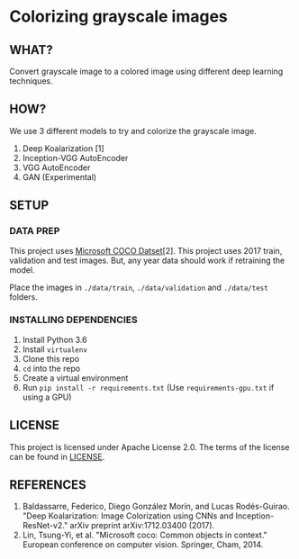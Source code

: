 # Colorizing grayscale images

## WHAT?
Convert grayscale image to a colored image using different deep learning techniques.

## HOW?
We use 3 different models to try and colorize the grayscale image.
1. Deep Koalarization [1]
2. Inception-VGG AutoEncoder
3. VGG AutoEncoder
4. GAN (Experimental)

## SETUP
### DATA PREP
This project uses [Microsoft COCO Datset](http://cocodataset.org/#home)[2]. This project uses 2017 train, validation and test images. But, any year data should work if retraining the model.

Place the images in `./data/train`, `./data/validation` and `./data/test` folders.

### INSTALLING DEPENDENCIES
1. Install Python 3.6
2. Install `virtualenv`
3. Clone this repo
4. `cd` into the repo
5. Create a virtual environment
6. Run `pip install -r requirements.txt` (Use `requirements-gpu.txt` if using a GPU)

## LICENSE
This project is licensed under Apache License 2.0. The terms of the license can be found in [LICENSE](./LICENSE).

## REFERENCES
1. Baldassarre, Federico, Diego González Morín, and Lucas Rodés-Guirao. "Deep Koalarization: Image Colorization using CNNs and Inception-ResNet-v2." arXiv preprint arXiv:1712.03400 (2017).
2. Lin, Tsung-Yi, et al. "Microsoft coco: Common objects in context." European conference on computer vision. Springer, Cham, 2014. 
